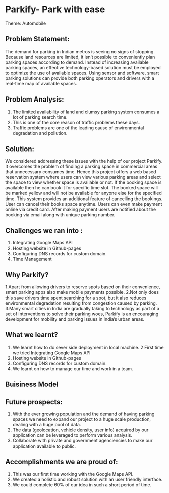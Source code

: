 
# Parkify- Park with ease

Theme: Automobile

## Problem Statement:
The demand for parking in Indian metros is seeing no signs of stopping. Because land resources are limited, it isn’t possible to conveniently plan parking spaces according to demand. Instead of increasing available parking spaces, an effective technology-based solution must be employed to optimize the use of available spaces. Using sensor and software, smart parking solutions can provide both parking operators and drivers with a real-time map of available spaces.

## Problem Analysis:
1. The limited availability of land and clumsy parking system consumes a lot of parking search time.
2. This is one of the core reason of traffic problems these days. 
3. Traffic problems are one of the leading cause of environmental degradation and pollution.

## Solution: 
We considered addressing these issues with the help of our project Parkify.
It overcomes the problem of finding a parking space in commercial areas that unnecessary consumes time. Hence this project offers a web based reservation system where users can view various parking areas and select the space to view whether space is available or not. If the booking space is available then he can book it for specific time slot. The booked space will be marked yellow and will not be available for anyone else for the specified time. This system provides an additional feature of cancelling the bookings. User can cancel their books space anytime. Users can even make payment online via credit card. After making payment users are notified about the booking via email along with unique parking number.

## Challenges we ran into :
1. Integrating Google Maps API
2. Hosting website in Github-pages
3. Configuring DNS records for custom domain.
4. Time Management


## Why Parkify?
1.Apart from allowing drivers to reserve spots based on their convenience, smart parking apps also make mobile payments possible. 
2.Not only does this save drivers time spent searching for a spot, but it also reduces environmental degradation resulting from congestion caused by parking. 
3.Many smart cities in India are gradually taking to technology as part of a set of interventions to solve their parking woes, Parkify is an encouraging development for mobility and parking issues in India’s urban areas.

## What we learnt?
1. We learnt how to do sever side deployment in local machine. 
2  First time we tried Integrating Google Maps API
3. Hosting website in Github-pages 
4. Configuring DNS records for custom domain.
5. We learnt on how to manage our time and work in a team.

## Buisiness Model

## Future prospects:
1. With the ever growing population and the demand of having parking spaces we need to expand our project to a huge scale production, dealing with a huge pool of data.
2. The data (geolocation, vehicle density, user info) acquired by our application can be leveraged to perform various analysis.
3. Collaborate with private and government agenciencies to make our application available to public.


## Accomplishments we are proud of:
1. This was our first time working with the Google Maps API.
2. We created a holistic and robust solution with an user friendly interface.
3. We could complete 60% of our idea in such a short period of time.
